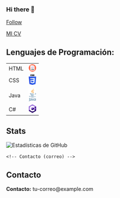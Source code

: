 ### Hi there 👋

<a href="https://github.com/cuevas69" class="btn btn-sm btn-outline-secondary">Follow</a>

[MI CV](Andres_Cuevas_Rodriguez_CV.pdf)

<h2>Lenguajes de Programación:</h2>
    <table>
        <tr>
            <td>HTML</td>
            <td><img src="icono-html.png" width="20"></td>
        </tr>
        <tr>
            <td>CSS</td>
            <td><img src="icono-css.png" width="20"></td>
        </tr>
        <tr>
            <td>Java</td>
            <td><img src="icono-java.png" width="20"></td>
        </tr>
        <tr>
            <td>C#</td>
            <td><img src="icono-csharp.png" width="20"></td>
        </tr>
    </table>

<h2>Stats</h2>
    <img src="URL-de-tu-grafico-de-stats" alt="Estadísticas de GitHub">

    <!-- Contacto (correo) -->
<h2>Contacto</h2>
<p><strong>Contacto:</strong> tu-correo@example.com</p>
